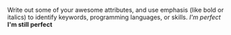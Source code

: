 Write out some of your awesome attributes, and use emphasis (like bold or italics) to identify keywords, programming languages, or skills.
*I'm perfect*
**I'm still perfect**
